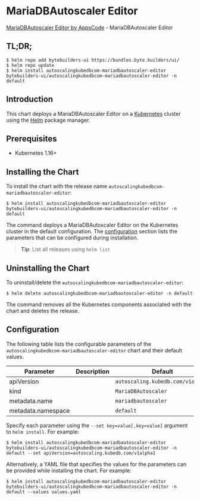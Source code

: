 # MariaDBAutoscaler Editor

[MariaDBAutoscaler Editor by AppsCode](https://byte.builders) - MariaDBAutoscaler Editor

## TL;DR;

```console
$ helm repo add bytebuilders-ui https://bundles.byte.builders/ui/
$ helm repo update
$ helm install autoscalingkubedbcom-mariadbautoscaler-editor bytebuilders-ui/autoscalingkubedbcom-mariadbautoscaler-editor -n default
```

## Introduction

This chart deploys a MariaDBAutoscaler Editor on a [Kubernetes](http://kubernetes.io) cluster using the [Helm](https://helm.sh) package manager.

## Prerequisites

- Kubernetes 1.16+

## Installing the Chart

To install the chart with the release name `autoscalingkubedbcom-mariadbautoscaler-editor`:

```console
$ helm install autoscalingkubedbcom-mariadbautoscaler-editor bytebuilders-ui/autoscalingkubedbcom-mariadbautoscaler-editor -n default
```

The command deploys a MariaDBAutoscaler Editor on the Kubernetes cluster in the default configuration. The [configuration](#configuration) section lists the parameters that can be configured during installation.

> **Tip**: List all releases using `helm list`

## Uninstalling the Chart

To uninstall/delete the `autoscalingkubedbcom-mariadbautoscaler-editor`:

```console
$ helm delete autoscalingkubedbcom-mariadbautoscaler-editor -n default
```

The command removes all the Kubernetes components associated with the chart and deletes the release.

## Configuration

The following table lists the configurable parameters of the `autoscalingkubedbcom-mariadbautoscaler-editor` chart and their default values.

|     Parameter      | Description |              Default              |
|--------------------|-------------|-----------------------------------|
| apiVersion         |             | `autoscaling.kubedb.com/v1alpha1` |
| kind               |             | `MariaDBAutoscaler`               |
| metadata.name      |             | `mariadbautoscaler`               |
| metadata.namespace |             | `default`                         |


Specify each parameter using the `--set key=value[,key=value]` argument to `helm install`. For example:

```console
$ helm install autoscalingkubedbcom-mariadbautoscaler-editor bytebuilders-ui/autoscalingkubedbcom-mariadbautoscaler-editor -n default --set apiVersion=autoscaling.kubedb.com/v1alpha1
```

Alternatively, a YAML file that specifies the values for the parameters can be provided while
installing the chart. For example:

```console
$ helm install autoscalingkubedbcom-mariadbautoscaler-editor bytebuilders-ui/autoscalingkubedbcom-mariadbautoscaler-editor -n default --values values.yaml
```
